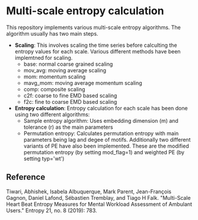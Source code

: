 # Multi-scale entropy calculation

This repository implements various multi-scale entropy algorithms. The algorithm usually has two main steps.
- **Scaling**: This involves scaling the time series before calculting the entropy values for each scale. Various different methods have been implemtned for scaling.
  - base: normal coarse grained scaling
  - mov_avg: moving average scaling
  - mom: momentum scaling
  - mavg_mom: moving average momentum scaling
  - comp: composite scaling
  - c2f: coarse to fine EMD based scaling
  - f2c: fine to coarse EMD based scaling
- **Entropy calculation**: Entropy calculation for each scale has been done using two different algorithms:
  - Sample entropy algorithm: Uses embedding dimension (m) and tolerance (r) as the main parameters
  - Permutation entropy: Calculates permutation entropy with main parameters being lag and degee of motifs. Additionally two different variants of PE have also been implemented. These are the modified permutation entropy (by setting mod_flag=1) and weighted PE (by setting typ='wt')
  
  
## Reference
Tiwari, Abhishek, Isabela Albuquerque, Mark Parent, Jean-François Gagnon, Daniel Lafond, Sébastien Tremblay, and Tiago H Falk. "Multi-Scale Heart Beat Entropy Measures for Mental Workload Assessment of Ambulant Users." Entropy 21, no. 8 (2019): 783.

